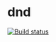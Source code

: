 # dnd
[![Build status](https://ci.appveyor.com/api/projects/status/bx7s0tib2tmxevnu?svg=true)](https://ci.appveyor.com/project/Tigerminde/dnd)
